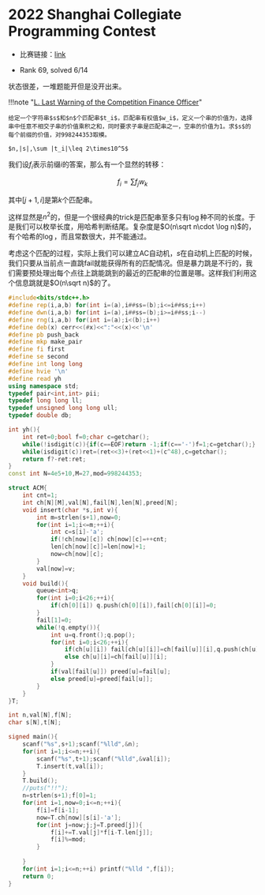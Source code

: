 # 2022 Shanghai Collegiate Programming Contest

- 比赛链接：[link](https://codeforces.com/gym/103931)

- Rank 69, solved 6/14

状态很差，一堆题能开但是没开出来。

!!!note "[L. Last Warning of the Competition Finance Officer](https://codeforces.com/gym/103931/problem/L)"

    给定一个字符串$s$和$n$个匹配串$t_i$，匹配串有权值$w_i$，定义一个串的价值为，选择串中任意不相交子串的价值乘积之和，同时要求子串是匹配串之一，空串的价值为1。求$s$的每个前缀的价值，对998244353取模。
    
    $n,|s|,\sum |t_i|\leq 2\times10^5$

我们设$f_i$表示前缀$i$的答案，那么有一个显然的转移：

$$
f_i=\sum f_jw_k
$$

其中$[j+1,i]$是第$k$个匹配串。

这样显然是$n^2$的，但是一个很经典的trick是匹配串至多只有$\log$种不同的长度。于是我们可以枚举长度，用哈希判断结尾。复杂度是$O(n\sqrt n\cdot \log n)$的，有个哈希的$\log$，而且常数很大，并不能通过。

考虑这个匹配的过程，实际上我们可以建立AC自动机，$s$在自动机上匹配的时候，我们只要从当前点一直跳fail就能获得所有的匹配情况。但是暴力跳是不行的，我们需要预处理出每个点往上跳能跳到的最近的匹配串的位置是哪。这样我们利用这个信息跳就是$O(n\sqrt n)$的了。

```cpp
#include<bits/stdc++.h>
#define rep(i,a,b) for(int i=(a),i##ss=(b);i<=i##ss;i++)
#define dwn(i,a,b) for(int i=(a),i##ss=(b);i>=i##ss;i--)
#define rng(i,a,b) for(int i=(a);i<(b);i++)
#define deb(x) cerr<<(#x)<<":"<<(x)<<'\n'
#define pb push_back
#define mkp make_pair
#define fi first
#define se second
#define int long long
#define hvie '\n'
#define read yh
using namespace std;
typedef pair<int,int> pii;
typedef long long ll;
typedef unsigned long long ull;
typedef double db;

int yh(){
	int ret=0;bool f=0;char c=getchar();
	while(!isdigit(c)){if(c==EOF)return -1;if(c=='-')f=1;c=getchar();}
	while(isdigit(c))ret=(ret<<3)+(ret<<1)+(c^48),c=getchar();
	return f?-ret:ret;
}
const int N=4e5+10,M=27,mod=998244353;

struct ACM{
	int cnt=1;
	int ch[N][M],val[N],fail[N],len[N],preed[N];
	void insert(char *s,int v){
		int m=strlen(s+1),now=0;
		for(int i=1;i<=m;++i){
			int c=s[i]-'a';
			if(!ch[now][c]) ch[now][c]=++cnt;
			len[ch[now][c]]=len[now]+1;
			now=ch[now][c];
		}
		val[now]=v;
	}
	void build(){
		queue<int>q;
		for(int i=0;i<26;++i){
			if(ch[0][i]) q.push(ch[0][i]),fail[ch[0][i]]=0;
		}
		fail[1]=0;
		while(!q.empty()){
			int u=q.front();q.pop();
			for(int i=0;i<26;++i){
				if(ch[u][i]) fail[ch[u][i]]=ch[fail[u]][i],q.push(ch[u][i]);
				else ch[u][i]=ch[fail[u]][i];
			}
			if(val[fail[u]]) preed[u]=fail[u];
			else preed[u]=preed[fail[u]]; 
		}
	}
}T;

int n,val[N],f[N];
char s[N],t[N];

signed main(){
	scanf("%s",s+1);scanf("%lld",&n);
	for(int i=1;i<=n;++i){
		scanf("%s",t+1);scanf("%lld",&val[i]);
		T.insert(t,val[i]);
	}
	T.build();
	//puts("!!");
	n=strlen(s+1);f[0]=1;
	for(int i=1,now=0;i<=n;++i){
		f[i]=f[i-1];
		now=T.ch[now][s[i]-'a'];
		for(int j=now;j;j=T.preed[j]){
			f[i]+=T.val[j]*f[i-T.len[j]];
			f[i]%=mod;
		}
		
	}
	for(int i=1;i<=n;++i) printf("%lld ",f[i]);
	return 0;
}
```
